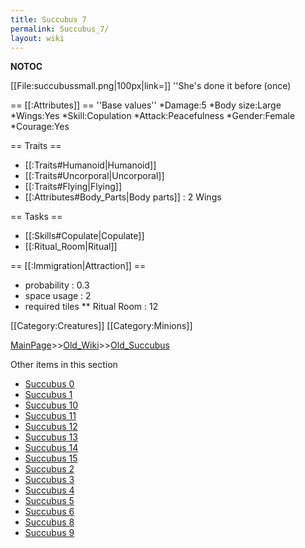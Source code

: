 ```yaml
---
title: Succubus 7
permalink: Succubus_7/
layout: wiki
---
```

__NOTOC__

[[File:succubussmall.png|100px|link=]] ''She's done it before (once)

== [[:Attributes]] ==
''Base values''
*Damage:5
*Body size:Large
*Wings:Yes
*Skill:Copulation
*Attack:Peacefulness
*Gender:Female
*Courage:Yes

== Traits ==
* [[:Traits#Humanoid|Humanoid]]
* [[:Traits#Uncorporal|Uncorporal]]
* [[:Traits#Flying|Flying]]
* [[:Attributes#Body_Parts|Body parts]] : 2 Wings

== Tasks ==
* [[:Skills#Copulate|Copulate]]
* [[:Ritual_Room|Ritual]]

== [[:Immigration|Attraction]] ==
* probability : 0.3
* space usage : 2
* required tiles
** Ritual Room : 12

[[Category:Creatures]]
[[Category:Minions]]

[MainPage](/keeperrl_wiki/ "wikilink")>>[Old_Wiki](/keeperrl_wiki/Old_Wiki "wikilink")>>[Old_Succubus](/keeperrl_wiki/Old_Succubus "wikilink")

Other items in this section
-    [Succubus 0](/keeperrl_wiki/Succubus_0 "wikilink")
-    [Succubus 1](/keeperrl_wiki/Succubus_1 "wikilink")
-    [Succubus 10](/keeperrl_wiki/Succubus_10 "wikilink")
-    [Succubus 11](/keeperrl_wiki/Succubus_11 "wikilink")
-    [Succubus 12](/keeperrl_wiki/Succubus_12 "wikilink")
-    [Succubus 13](/keeperrl_wiki/Succubus_13 "wikilink")
-    [Succubus 14](/keeperrl_wiki/Succubus_14 "wikilink")
-    [Succubus 15](/keeperrl_wiki/Succubus_15 "wikilink")
-    [Succubus 2](/keeperrl_wiki/Succubus_2 "wikilink")
-    [Succubus 3](/keeperrl_wiki/Succubus_3 "wikilink")
-    [Succubus 4](/keeperrl_wiki/Succubus_4 "wikilink")
-    [Succubus 5](/keeperrl_wiki/Succubus_5 "wikilink")
-    [Succubus 6](/keeperrl_wiki/Succubus_6 "wikilink")
-    [Succubus 8](/keeperrl_wiki/Succubus_8 "wikilink")
-    [Succubus 9](/keeperrl_wiki/Succubus_9 "wikilink")
